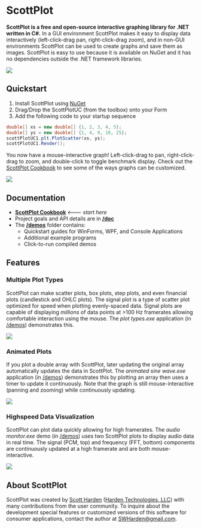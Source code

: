 # ScottPlot

**ScottPlot is a free and open-source interactive graphing library for .NET written in C#.** 
In a GUI environment ScottPlot makes it easy to display data interactively (left-click-drag pan, right-click-drag zoom), and in non-GUI environments ScottPlot can be used to create graphs and save them as images. ScottPlot is easy to use because it is available on NuGet and it has no dependencies outside the .NET framework libraries.

![](/demos/src/plot-types/ScottPlot-screenshot.gif)

## Quickstart
1. Install ScottPlot using [NuGet](https://www.nuget.org/packages/ScottPlot/)
2. Drag/Drop the ScottPlotUC (from the toolbox) onto your Form
3. Add the following code to your startup sequence

```cs
double[] xs = new double[] {1, 2, 3, 4, 5};
double[] ys = new double[] {1, 4, 9, 16, 25};
scottPlotUC1.plt.PlotScatter(xs, ys);
scottPlotUC1.Render();
```

You now have a mouse-interactive graph! Left-click-drag to pan, right-click-drag to zoom, and double-click to toggle benchmark display. Check out the [ScottPlot Cookbook](/cookbook) to see some of the ways graphs can be customized.

![](/dev/nuget/quickstart.png)

## Documentation
* **[ScottPlot Cookbook](/cookbook)** _🡐 start here_
* Project goals and API details are in **[/doc](/doc/)**
* The **[/demos](/demos)** folder contains:
  * Quickstart guides for WinForms, WPF, and Console Applications
  * Additional example programs
  * Click-to-run compiled demos

## Features

### Multiple Plot Types
ScottPlot can make scatter plots, box plots, step plots, and even financial plots (candlestick and OHLC plots). The signal plot is a type of scatter plot optimized for speed when plotting evenly-spaced data. Signal plots are capable of displaying _millions_ of data points at >100 Hz framerates allowing comfortable interaction using the mouse. The _plot types.exe_ application (in [/demos](/demos)) demonstrates this.

![](/demos/src/plot-types/ScottPlot-screenshot.png)

### Animated Plots
If you plot a double array with ScottPlot, later updating the original array automatically updates the data in ScottPlot. The _animated sine wave.exe_ application (in [/demos](/demos)) demonstrates this by plotting an array then uses a timer to update it continuously. Note that the graph is still mouse-interactive (panning and zooming) while continuously updating. 

![](/demos/src/animated-sin/screenshot.gif)

### Highspeed Data Visualization
ScottPlot can plot data quickly allowing for high framerates. The _audio monitor.exe_ demo (in [/demos](/demos)) uses two ScottPlot plots to display audio data in real time. The signal (PCM, top) and frequency (FFT, bottom) components are continuously updated at a high framerate and are both mouse-interactive.

![](/demos/src/audio-monitor/screenshot.gif)

## About ScottPlot

ScottPlot was created by [Scott Harden](http://www.SWHarden.com/) ([Harden Technologies, LLC](http://tech.swharden.com)) with many contributions from the user community. To inquire about the development special features or customized versions of this software for consumer applications, contact the author at [SWHarden@gmail.com](mailto:swharden@gmail.com).
